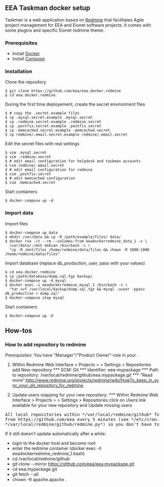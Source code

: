 ## EEA Taskman docker setup
Taskman is a web application based on [Redmine](http://www.redmine.org) that facilitates Agile project management for EEA and Eionet software projects. It comes with some plugins and specific Eionet redmine theme.

### Prerequisites

- Install [Docker](https://docs.docker.com/installation/)
- Install [Compose](https://docs.docker.com/compose/install/)

### Installation

Clone the repository
    
    $ git clone https://github.com/eea/eea.docker.redmine
    $ cd eea.docker.redmine
    
During the first time deployement, create the secret environment files

    $ # copy the .secret.example files
    $ cp .mysql.secret.example .mysql.secret
    $ cp .redmine.secret.example .redmine.secret
    $ cp .postfix.secret.example .postfix.secret
    $ cp .memcached.secret.example .memcached.secret
    $ cp redmine/.email.secret.example redmine/.email.secret

Edit the secret files with real settings

    $ vim .mysql.secret
    $ vim .redmine.secret
    $ # edit email configuration for helpdesk and taskman accounts
    $ vim redmine/.email.secret
    $ # edit email configuration for redmine
    $ vim .postfix.secret
    $ # edit memcached configuration
    $ vim .memcached.secret
    
Start containers

    $ docker-compose up -d

### Import data
Import files
    
    $ docker-compose up data
    $ mkdir /var/data && cp -R /path/example/files/ data/
    $ docker run -it --rm --volumes-from eeadockerredmine_data_1 -v \
      /var/data/:/mnt debian /bin/bash -c \
      "cp -R /mnt/files /home/redmine/data/files && chown -R 1000:1000 /home/redmine/data/files"

Import database (replace db_production, user, pass with your values)
    
    $ cd eea.docker.redmine
    $ cp /path/database/dump.sql.tgz backup/
    $ docker-compose up -d mysql
    $ docker exec -i eeadockerredmine_mysql_1 /bin/bash -c \
      "tar xvf /var/local/backup/dump.sql.tgz && mysql -uuser -ppass db_production < dump.sql"
    $ docker-compose stop mysql
    
Start containers

    $ docker-compose up -d

## How-tos
### How to add repository to redmine

*Prerequisites*: You have "Manager"/"Product Owner"-role in your <Project>.

1. Within Redmine Web Interface > Projects > <Project> > Settings > Repositories add New repository
*** SCM: Git
*** Identifier: eea-mypackage
*** Path to repository: /var/local/redmine/github/eea.mypackage.git
*** "Read more":http://www.redmine.org/projects/redmine/wiki/HowTo_keep_in_sync_your_git_repository_for_redmine

2. Update users mapping for your new repository:
*** Within Redmine Web Interface > Projects > <Project> > Settings > Repositories click on *Users* link available for your new repository and Update missing users

<pre>
All local repositories within */var/local/redmine/github* folder are synced automatically
from https://github.com/eea every 5 minutes (see */etc/cron.d/sync_git_repos* and
*/var/local/redmine/github/redmine.py*) so you don't have to add them manually on server side.
</pre>


If it still doesn't update automatically after a while:
* login to the docker host and become root
* enter the redmine container (docker exec -it eeadockerredmine_redmine_1 bash)
* cd /var/local/redmine/github
* git clone --mirror https://github.com/eea/eea.mypackage.git
* cd eea.mypackage.git
* git fetch --all
* chown -R apache.apache .
